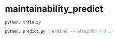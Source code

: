 # maintainability_predict

```py
python3 train.py 
```

```py
python3 predict.py "Terminal -> Terminal" 4 3 5
```


